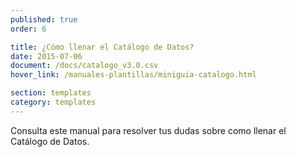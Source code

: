 ```yaml
---
published: true
order: 6

title: ¿Cómo llenar el Catálogo de Datos?
date: 2015-07-06
document: /docs/catalogo_v3.0.csv
hover_link: /manuales-plantillas/miniguia-catalogo.html

section: templates
category: templates
---
```


Consulta este manual para resolver tus dudas sobre como llenar el Catálogo de Datos.
